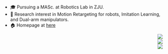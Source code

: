 + :mortar_board: Pursuing a MASc. at Robotics Lab in ZJU.
+ :book: Research interest in Motion Retargeting for robots, Imitation Learning, and Dual-arm manipulators. 
+ :house: Homepage at [here](http://www.liangyuwei996.com/)

<p align=right>
    <img src="https://liangyuwei-github-readme-stats.vercel.app/api?username=liangyuwei&show_icons=true&theme=default&count_private=true&include_all_commits=true"/><br />
    <img src="https://liangyuwei-github-readme-stats.vercel.app/api/wakatime?username=liangyuwei&custom_title=Weekly%20Programming%20Stats&count=6&langs_count=6&v=2"/><br />   
    <img src="https://liangyuwei-github-readme-stats.vercel.app/api/top-langs/?username=liangyuwei&layout=compact"/><br />
</p>

